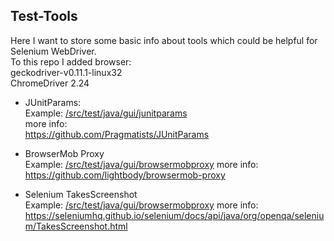 ## Test-Tools

Here I want to store some basic info about tools which could be helpful for Selenium WebDriver.  
To this repo I added browser:  
geckodriver-v0.11.1-linux32  
ChromeDriver 2.24

* JUnitParams:   
Example: [/src/test/java/gui/junitparams](https://github.com/Marcin3/Test-Tools/tree/master/src/test/java/gui/junitparams)  
more info:  
https://github.com/Pragmatists/JUnitParams

* BrowserMob Proxy  
Example: [/src/test/java/gui/browsermobproxy](https://github.com/Marcin3/Test-Tools/tree/master/src/test/java/gui/browsermobproxy) 
more info:  
https://github.com/lightbody/browsermob-proxy

* Selenium TakesScreenshot   
Example:  [/src/test/java/gui/browsermobproxy](https://github.com/Marcin3/Test-Tools/tree/master/src/test/java/gui/browsermobproxy) 
more info:  
https://seleniumhq.github.io/selenium/docs/api/java/org/openqa/selenium/TakesScreenshot.html


